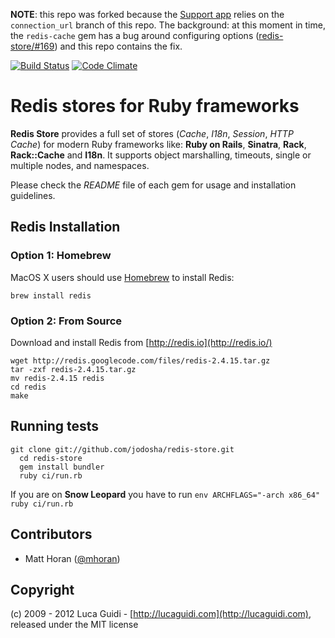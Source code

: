 __NOTE__: this repo was forked because the [Support app](https://github.com/alphagov/support) relies on the `connection_url` branch of this repo. The background: at this moment in time, the `redis-cache` gem has a bug around configuring options ([redis-store/#169](https://github.com/jodosha/redis-store/pull/169)) and this repo contains the fix.

[![Build Status](https://secure.travis-ci.org/jodosha/redis-store.png?branch=master)](http://travis-ci.org/jodosha/redis-store?branch=master) [![Code Climate](https://codeclimate.com/badge.png)](https://codeclimate.com/github/jodosha/redis-store)

# Redis stores for Ruby frameworks

__Redis Store__ provides a full set of stores (*Cache*, *I18n*, *Session*, *HTTP Cache*) for modern Ruby frameworks like: __Ruby on Rails__, __Sinatra__, __Rack__, __Rack::Cache__ and __I18n__. It supports object marshalling, timeouts, single or multiple nodes, and namespaces.

Please check the *README* file of each gem for usage and installation guidelines.

## Redis Installation

### Option 1: Homebrew

MacOS X users should use [Homebrew](https://github.com/mxcl/homebrew) to install Redis:

    brew install redis

### Option 2: From Source

Download and install Redis from [http://redis.io](http://redis.io/)

    wget http://redis.googlecode.com/files/redis-2.4.15.tar.gz
    tar -zxf redis-2.4.15.tar.gz
    mv redis-2.4.15 redis
    cd redis
    make

## Running tests

    git clone git://github.com/jodosha/redis-store.git
	  cd redis-store
	  gem install bundler
	  ruby ci/run.rb

If you are on **Snow Leopard** you have to run `env ARCHFLAGS="-arch x86_64" ruby ci/run.rb`

## Contributors

  * Matt Horan ([@mhoran](https://github.com/mhoran))

## Copyright

(c) 2009 - 2012 Luca Guidi - [http://lucaguidi.com](http://lucaguidi.com), released under the MIT license
